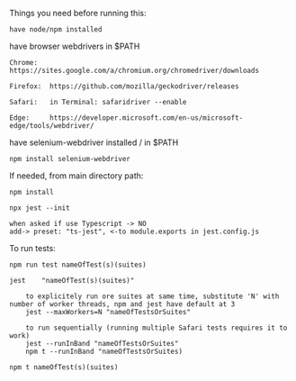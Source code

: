Things you need before running this:

	have node/npm installed
	
  have browser webdrivers in $PATH
	
    Chrome:   https://sites.google.com/a/chromium.org/chromedriver/downloads
		
    Firefox:  https://github.com/mozilla/geckodriver/releases
		
    Safari:   in Terminal: safaridriver --enable
		
    Edge:     https://developer.microsoft.com/en-us/microsoft-edge/tools/webdriver/
		
  have selenium-webdriver installed / in $PATH
	
    npm install selenium-webdriver
   
If needed, from main directory path:

	npm install
	
	npx jest --init
	
    when asked if use Typescript -> NO
    add-> preset: "ts-jest", <-to module.exports in jest.config.js

To run tests:

	npm run test nameOfTest(s)(suites)
	
	jest	"nameOfTest(s)(suites)"
		
		to explicitely run ore suites at same time, substitute 'N' with number of worker threads, npm and jest have default at 3
		jest --maxWorkers=N "nameOfTestsOrSuites"
		
		to run sequentially (running multiple Safari tests requires it to work)
		jest --runInBand "nameOfTestsOrSuites"
		npm t --runInBand "nameOfTestsOrSuites)
	
	npm t nameOfTest(s)(suites)
